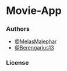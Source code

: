 # Movie-App

### Authors

* [@MelasMalephar](https://github.com/MelasMalephar/)
* [@Berengarius13](https://github.com/Berengarius13)

### License
